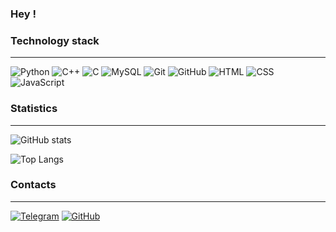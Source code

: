### Hey !


### Technology stack
___
![Python](https://img.shields.io/badge/-Python-333?style=for-the-badge&logo=Python)
![C++](https://img.shields.io/badge/-C++-333?style=for-the-badge&logo=c%2B%2B)
![C](https://img.shields.io/badge/-C-333?style=for-the-badge&logo=c)
![MySQL](https://img.shields.io/badge/-PostgreSQL-333?style=for-the-badge&logo=PostgreSQL)
![Git](https://img.shields.io/badge/-Git-333?style=for-the-badge&logo=Git)
![GitHub](https://img.shields.io/badge/-GitHub-333?style=for-the-badge&logo=GitHub)
![HTML](https://img.shields.io/badge/-HTML-333?style=for-the-badge&logo=html5)
![CSS](https://img.shields.io/badge/-CSS-333?style=for-the-badge&logo=css3&logoColor=blue)
![JavaScript](https://img.shields.io/badge/-JavaScript-333?style=for-the-badge&logo=javascript)

### Statistics
___
![GitHub stats](https://github-readme-stats.vercel.app/api?username=1vokahsu&show_icons=true&hide=prs,issues,contribs&theme=dark)

![Top Langs](https://github-readme-stats.vercel.app/api/top-langs/?username=1vokahsu&layout=compact&theme=dark)


### Contacts
___

[![Telegram](https://img.shields.io/badge/-Telegram-333?style=for-the-badge&logo=telegram&logoColor=27A0D9)](https://t.me/svokahsu)
[![GitHub](https://img.shields.io/badge/-GitHub-333?style=for-the-badge&logo=GitHub&logoColor=fff)](https://github.com/1vokahsu)
